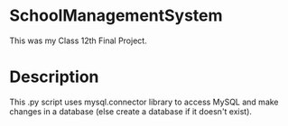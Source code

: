 # SchoolManagementSystem
This was my Class 12th Final Project.
# Description
This .py script uses mysql.connector library to access MySQL and make changes in a database (else create a database if it doesn't exist).
